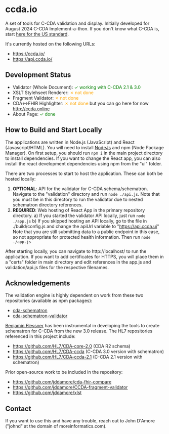 # ccda.io
A set of tools for C-CDA validation and display. Initially developed for August 2024 C-CDA Implement-a-thon. If you don't know what C-CDA is, start [here for the US standard](https://hl7.org/cda/us/ccda/index.html).

It's currently hosted on the following URLs: 
- https://ccda.io/
- https://api.ccda.io/

## Development Status
- Validator (Whole Document): <span style="color:green">✓ working with C-CDA 2.1 & 3.0</span>
- XSLT Stylehseet Renderer: <span style="color:orange">✗ not done</span>
- Fragment Validator: <span style="color:orange">✗ not done</span>
- CDA↔FHIR Highlighter: <span style="color:orange">✗ not done</span> but you can go here for now http://ccda.online
- About Page: <span style="color:green">✓ done</span>

## How to Build and Start Locally

The applications are written in Node.js (JavaScript) and React (Javascript/HTML). You will need to install [NodeJs](https://nodejs.org/en) and npm (Node Package Manager). On first setup, you should run ```npm i``` in the main project directory to install dependencies. If you want to change the React app, you can also install the react development dependencies using npm from the "ui" folder. 

There are two processes to start to host the application. These can both be hosted locally:

1) **OPTIONAL**: API for the validator for C-CDA schema/schematron. Navigate to the "validation" directory and run ```node ./api.js```. Note that you must be in this directory to run the validator due to nested schematron directory references. 
2) **REQUIRED**: Web hosting of React App in the primary repository directory. 
  a) If you started the validator API locally, just run ```node ./app.js```
  b) If you skipped hosting an API locally, go to the file in ./build/config.js and change the apiUrl variable to "https://api.ccda.ui" Note that you are still submitting data to a public endpoint in this case, so not appropriate for protected health information. Then run ```node ./app.js```

After starting locally, you can navigate to http://localhost/ to run the application. If you want to add certificates for HTTPS, you will place them in a "certs" folder in main directory and edit references in the app.js and validation/api.js files for the respective filenames. 

## Acknowledgements

The validation engine is highly dependent on work from these two repositories (available as npm packages): 

- [cda-schematron](https://www.npmjs.com/package/cda-schematron)
- [cda-schematron-validator](https://www.npmjs.com/package/cda-schematron-validator)

[Benjamin Flessner](https://github.com/benjaminflessner) has been instrumental in developing the tools to create schematron for C-CDA from the new 3.0 release. The HL7 repositories referenced in this project include: 

-   https://github.com/HL7/CDA-core-2.0 (CDA R2 schema)
-   https://github.com/HL7/CDA-ccda (C-CDA 3.0 version with schematron)
-   https://github.com/HL7/CDA-ccda-2.1 (C-CDA 2.1 version with schematron)

Prior open-source work to be included in the repository: 

- https://github.com/jddamore/cda-fhir-compare
- https://github.com/jddamore/CCDA-fragment-validator
- https://github.com/jddamore/xlst

## Contact

If you want to use this and have any trouble, reach out to John D'Amore ("johnd" at the domain of moreinformatics.com).
